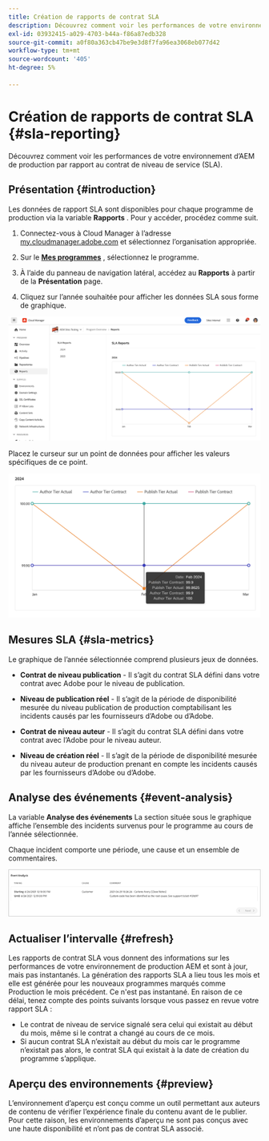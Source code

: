 ```yaml
---
title: Création de rapports de contrat SLA
description: Découvrez comment voir les performances de votre environnement d’AEM de production par rapport au contrat de niveau de service (SLA).
exl-id: 03932415-a029-4703-b44a-f86a87edb328
source-git-commit: a0f80a363cb47be9e3d8f7fa96ea3068eb077d42
workflow-type: tm+mt
source-wordcount: '405'
ht-degree: 5%

---
```



# Création de rapports de contrat SLA {#sla-reporting}

Découvrez comment voir les performances de votre environnement d’AEM de production par rapport au contrat de niveau de service (SLA).

## Présentation {#introduction}

Les données de rapport SLA sont disponibles pour chaque programme de production via la variable **Rapports** . Pour y accéder, procédez comme suit.

1. Connectez-vous à Cloud Manager à l’adresse [my.cloudmanager.adobe.com](https://my.cloudmanager.adobe.com/) et sélectionnez l’organisation appropriée.

1. Sur le **[Mes programmes](/help/implementing/cloud-manager/navigation.md#my-programs)** , sélectionnez le programme.

1. À l’aide du panneau de navigation latéral, accédez au **Rapports** à partir de la **Présentation** page.

1. Cliquez sur l’année souhaitée pour afficher les données SLA sous forme de graphique.

![Exemple de graphique SLA](assets/sla-reporting-1.png)

Placez le curseur sur un point de données pour afficher les valeurs spécifiques de ce point.

![Affichage des données détaillées](assets/sla-reporting-b.png)

## Mesures SLA {#sla-metrics}

Le graphique de l’année sélectionnée comprend plusieurs jeux de données.

* **Contrat de niveau publication** - Il s’agit du contrat SLA défini dans votre contrat avec Adobe pour le niveau de publication.

* **Niveau de publication réel** - Il s’agit de la période de disponibilité mesurée du niveau publication de production comptabilisant les incidents causés par les fournisseurs d’Adobe ou d’Adobe.

* **Contrat de niveau auteur** - Il s’agit du contrat SLA défini dans votre contrat avec l’Adobe pour le niveau auteur.

* **Niveau de création réel** - Il s’agit de la période de disponibilité mesurée du niveau auteur de production prenant en compte les incidents causés par les fournisseurs d’Adobe ou d’Adobe.

## Analyse des événements {#event-analysis}

La variable **Analyse des événements** La section située sous le graphique affiche l’ensemble des incidents survenus pour le programme au cours de l’année sélectionnée.

Chaque incident comporte une période, une cause et un ensemble de commentaires.

![Exemple d’analyse d’événement](assets/sla-reporting-c.png)

## Actualiser l’intervalle {#refresh}

Les rapports de contrat SLA vous donnent des informations sur les performances de votre environnement de production AEM et sont à jour, mais pas instantanés. La génération des rapports SLA a lieu tous les mois et elle est générée pour les nouveaux programmes marqués comme Production le mois précédent. Ce n&#39;est pas instantané. En raison de ce délai, tenez compte des points suivants lorsque vous passez en revue votre rapport SLA :

* Le contrat de niveau de service signalé sera celui qui existait au début du mois, même si le contrat a changé au cours de ce mois.
* Si aucun contrat SLA n’existait au début du mois car le programme n’existait pas alors, le contrat SLA qui existait à la date de création du programme s’applique.

## Aperçu des environnements {#preview}

L’environnement d’aperçu est conçu comme un outil permettant aux auteurs de contenu de vérifier l’expérience finale du contenu avant de le publier. Pour cette raison, les environnements d’aperçu ne sont pas conçus avec une haute disponibilité et n’ont pas de contrat SLA associé.
